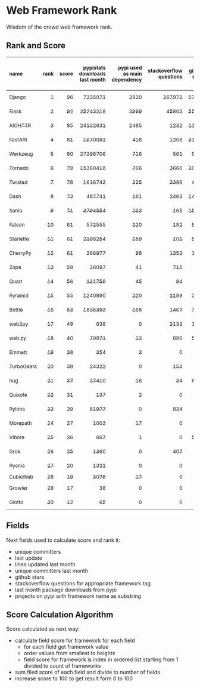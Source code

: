 # Web Framework Rank
Wisdom of the crowd web framework rank.

## Rank and Score
<sub>name</sub> | <sub>rank</sub> | <sub>score</sub> | <sub>pypistats downloads last month</sub> | <sub>pypi used as main dependency</sub> | <sub>stackoverflow questions</sub> | <sub>github stars</sub> | <sub>repo unique committers</sub> | <sub>repo changed lines last month</sub> | <sub>repo unique committers last month</sub> | <sub>repo last commit</sub>
:--- | ---: | ---: | ---: | ---: | ---: | ---: | ---: | ---: | ---: | ---:
[<sub>Django</sub>](https://github.com/django/django "python") | [<sub>1</sub>](## "▲ new") | [<sub>96</sub>](## "▲ +96") | [<sub>7335071</sub>](## "▲ #5 in pypistats downloads last month +100%") | [<sub>3830</sub>](## "▲ #1 in pypi used as main dependency +100%") | [<sub>267972</sub>](## "▲ #1 in stackoverflow questions +100%") | [<sub>57842</sub>](## "▲ #1 in github stars +100%") | [<sub>2511</sub>](## "▲ #1 in repo unique committers +100%") | [<sub>3989</sub>](## "▲ #3 in repo changed lines last month +100%") | [<sub>42</sub>](## "▲ #1 in repo unique committers last month +100%") | [<sub>2021-06-07</sub>](## "▲ #1 in repo last commit")
[<sub>Flask</sub>](https://github.com/pallets/flask "python") | [<sub>2</sub>](## "▲ new") | [<sub>92</sub>](## "▲ +92") | [<sub>25243218</sub>](## "▲ #2 in pypistats downloads last month +100%") | [<sub>2999</sub>](## "▲ #2 in pypi used as main dependency +100%") | [<sub>45802</sub>](## "▲ #2 in stackoverflow questions +100%") | [<sub>55653</sub>](## "▲ #2 in github stars +100%") | [<sub>739</sub>](## "▲ #2 in repo unique committers +100%") | [<sub>3426</sub>](## "▲ #4 in repo changed lines last month +100%") | [<sub>16</sub>](## "▲ #2 in repo unique committers last month +100%") | [<sub>2021-06-02</sub>](## "▲ #7 in repo last commit")
[<sub>AIOHTTP</sub>](https://github.com/aio-libs/aiohttp "python") | [<sub>3</sub>](## "▲ new") | [<sub>85</sub>](## "▲ +85") | [<sub>24132631</sub>](## "▲ #3 in pypistats downloads last month +100%") | [<sub>2485</sub>](## "▲ #3 in pypi used as main dependency +100%") | [<sub>1232</sub>](## "▲ #10 in stackoverflow questions +100%") | [<sub>11267</sub>](## "▲ #7 in github stars +100%") | [<sub>608</sub>](## "▲ #3 in repo unique committers +100%") | [<sub>429</sub>](## "▲ #10 in repo changed lines last month +100%") | [<sub>6</sub>](## "▲ #4 in repo unique committers last month +100%") | [<sub>2021-06-07</sub>](## "▲ #1 in repo last commit")
[<sub>FastAPI</sub>](https://github.com/tiangolo/fastapi "python") | [<sub>4</sub>](## "▲ new") | [<sub>81</sub>](## "▲ +81") | [<sub>1970091</sub>](## "▲ #8 in pypistats downloads last month +100%") | [<sub>418</sub>](## "▲ #6 in pypi used as main dependency +100%") | [<sub>1208</sub>](## "▲ #11 in stackoverflow questions +100%") | [<sub>31862</sub>](## "▲ #3 in github stars +100%") | [<sub>231</sub>](## "▲ #10 in repo unique committers +100%") | [<sub>3426</sub>](## "▲ #4 in repo changed lines last month +100%") | [<sub>5</sub>](## "▲ #6 in repo unique committers last month +100%") | [<sub>2021-06-07</sub>](## "▲ #1 in repo last commit")
[<sub>Werkzeug</sub>](https://github.com/pallets/werkzeug "python") | [<sub>5</sub>](## "▲ new") | [<sub>80</sub>](## "▲ +80") | [<sub>27298706</sub>](## "▲ #1 in pypistats downloads last month +100%") | [<sub>716</sub>](## "▲ #5 in pypi used as main dependency +100%") | [<sub>561</sub>](## "▲ #15 in stackoverflow questions +100%") | [<sub>5740</sub>](## "▲ #11 in github stars +100%") | [<sub>428</sub>](## "▲ #4 in repo unique committers +100%") | [<sub>3086</sub>](## "▲ #6 in repo changed lines last month +100%") | [<sub>7</sub>](## "▲ #3 in repo unique committers last month +100%") | [<sub>2021-06-01</sub>](## "▲ #7 in repo last commit")
[<sub>Tornado</sub>](https://github.com/tornadoweb/tornado "python") | [<sub>6</sub>](## "▲ new") | [<sub>79</sub>](## "▲ +79") | [<sub>15360418</sub>](## "▲ #4 in pypistats downloads last month +100%") | [<sub>766</sub>](## "▲ #4 in pypi used as main dependency +100%") | [<sub>3660</sub>](## "▲ #3 in stackoverflow questions +100%") | [<sub>20025</sub>](## "▲ #4 in github stars +100%") | [<sub>426</sub>](## "▲ #5 in repo unique committers +100%") | [<sub>124</sub>](## "▲ #12 in repo changed lines last month +100%") | [<sub>3</sub>](## "▲ #10 in repo unique committers last month +100%") | [<sub>2021-05-30</sub>](## "▲ #15 in repo last commit")
[<sub>Twisted</sub>](https://github.com/twisted/twisted "python") | [<sub>7</sub>](## "▲ new") | [<sub>78</sub>](## "▲ +78") | [<sub>1616743</sub>](## "▲ #10 in pypistats downloads last month +100%") | [<sub>335</sub>](## "▲ #7 in pypi used as main dependency +100%") | [<sub>3386</sub>](## "▲ #4 in stackoverflow questions +100%") | [<sub>4271</sub>](## "▲ #15 in github stars +100%") | [<sub>262</sub>](## "▲ #9 in repo unique committers +100%") | [<sub>11194</sub>](## "▲ #2 in repo changed lines last month +100%") | [<sub>6</sub>](## "▲ #4 in repo unique committers last month +100%") | [<sub>2021-06-01</sub>](## "▲ #7 in repo last commit")
[<sub>Dash</sub>](https://github.com/plotly/dash "python") | [<sub>8</sub>](## "▲ new") | [<sub>73</sub>](## "▲ +73") | [<sub>487741</sub>](## "▲ #13 in pypistats downloads last month +100%") | [<sub>161</sub>](## "▲ #12 in pypi used as main dependency +100%") | [<sub>2463</sub>](## "▲ #5 in stackoverflow questions +100%") | [<sub>14645</sub>](## "▲ #6 in github stars +100%") | [<sub>93</sub>](## "▲ #17 in repo unique committers +100%") | [<sub>52306</sub>](## "▲ #1 in repo changed lines last month +100%") | [<sub>4</sub>](## "▲ #8 in repo unique committers last month +100%") | [<sub>2021-06-03</sub>](## "▲ #7 in repo last commit")
[<sub>Sanic</sub>](https://github.com/sanic-org/sanic "python") | [<sub>9</sub>](## "▲ new") | [<sub>71</sub>](## "▲ +71") | [<sub>3794554</sub>](## "▲ #6 in pypistats downloads last month +100%") | [<sub>233</sub>](## "▲ #8 in pypi used as main dependency +100%") | [<sub>165</sub>](## "▲ #18 in stackoverflow questions +100%") | [<sub>15030</sub>](## "▲ #5 in github stars +100%") | [<sub>321</sub>](## "▲ #7 in repo unique committers +100%") | [<sub>1083</sub>](## "▲ #8 in repo changed lines last month +100%") | [<sub>2</sub>](## "▲ #13 in repo unique committers last month +100%") | [<sub>2021-06-04</sub>](## "▲ #7 in repo last commit")
[<sub>Falcon</sub>](https://github.com/falconry/falcon "python") | [<sub>10</sub>](## "▲ new") | [<sub>61</sub>](## "▲ +61") | [<sub>572555</sub>](## "▲ #12 in pypistats downloads last month +100%") | [<sub>120</sub>](## "▲ #13 in pypi used as main dependency +100%") | [<sub>182</sub>](## "▲ #17 in stackoverflow questions +100%") | [<sub>8422</sub>](## "▲ #8 in github stars +100%") | [<sub>178</sub>](## "▲ #12 in repo unique committers +100%") | [<sub>356</sub>](## "▲ #11 in repo changed lines last month +100%") | [<sub>3</sub>](## "▲ #10 in repo unique committers last month +100%") | [<sub>2021-05-26</sub>](## "▲ #15 in repo last commit")
[<sub>Starlette</sub>](https://github.com/encode/starlette "python") | [<sub>11</sub>](## "▲ new") | [<sub>61</sub>](## "▲ +61") | [<sub>2198254</sub>](## "▲ #7 in pypistats downloads last month +100%") | [<sub>189</sub>](## "▲ #10 in pypi used as main dependency +100%") | [<sub>101</sub>](## "▲ #20 in stackoverflow questions +100%") | [<sub>5613</sub>](## "▲ #13 in github stars +100%") | [<sub>160</sub>](## "▲ #14 in repo unique committers +100%") | [<sub>99</sub>](## "▲ #13 in repo changed lines last month +100%") | [<sub>4</sub>](## "▲ #8 in repo unique committers last month +100%") | [<sub>2021-05-27</sub>](## "▲ #15 in repo last commit")
[<sub>CherryPy</sub>](https://github.com/cherrypy/cherrypy "python") | [<sub>12</sub>](## "▲ new") | [<sub>61</sub>](## "▲ +61") | [<sub>366977</sub>](## "▲ #14 in pypistats downloads last month +100%") | [<sub>98</sub>](## "▲ #14 in pypi used as main dependency +100%") | [<sub>1352</sub>](## "▲ #9 in stackoverflow questions +100%") | [<sub>1403</sub>](## "▲ #18 in github stars +100%") | [<sub>140</sub>](## "▲ #15 in repo unique committers +100%") | [<sub>36</sub>](## "▲ #15 in repo changed lines last month +100%") | [<sub>2</sub>](## "▲ #13 in repo unique committers last month +100%") | [<sub>2021-06-07</sub>](## "▲ #1 in repo last commit")
[<sub>Zope</sub>](https://github.com/zopefoundation/Zope "python") | [<sub>13</sub>](## "▲ new") | [<sub>58</sub>](## "▲ +58") | [<sub>26097</sub>](## "▲ #19 in pypistats downloads last month +100%") | [<sub>41</sub>](## "▲ #16 in pypi used as main dependency +100%") | [<sub>715</sub>](## "▲ #14 in stackoverflow questions +100%") | [<sub>263</sub>](## "▲ #24 in github stars +100%") | [<sub>171</sub>](## "▲ #13 in repo unique committers +100%") | [<sub>1662</sub>](## "▲ #7 in repo changed lines last month +100%") | [<sub>5</sub>](## "▲ #6 in repo unique committers last month +100%") | [<sub>2021-06-04</sub>](## "▲ #7 in repo last commit")
[<sub>Quart</sub>](https://gitlab.com/pgjones/quart "python") | [<sub>14</sub>](## "▲ new") | [<sub>56</sub>](## "▲ +56") | [<sub>131759</sub>](## "▲ #15 in pypistats downloads last month +100%") | [<sub>45</sub>](## "▲ #15 in pypi used as main dependency +100%") | [<sub>94</sub>](## "▲ #21 in stackoverflow questions +100%") | [<sub>906</sub>](## "▲ #19 in github stars +100%") | [<sub>58</sub>](## "▲ #19 in repo unique committers +100%") | [<sub>616</sub>](## "▲ #9 in repo changed lines last month +100%") | [<sub>3</sub>](## "▲ #10 in repo unique committers last month +100%") | [<sub>2021-06-07</sub>](## "▲ #1 in repo last commit")
[<sub>Pyramid</sub>](https://github.com/Pylons/pyramid "python") | [<sub>15</sub>](## "▲ new") | [<sub>55</sub>](## "▲ +55") | [<sub>1240890</sub>](## "▲ #11 in pypistats downloads last month +100%") | [<sub>220</sub>](## "▲ #9 in pypi used as main dependency +100%") | [<sub>2189</sub>](## "▲ #6 in stackoverflow questions +100%") | [<sub>3561</sub>](## "▲ #16 in github stars +100%") | [<sub>354</sub>](## "▲ #6 in repo unique committers +100%") | [<sub>0</sub>](## "▲ #19 in repo changed lines last month +100%") | [<sub>0</sub>](## "▲ #19 in repo unique committers last month +100%") | [<sub>2021-03-15</sub>](## "▲ #20 in repo last commit")
[<sub>Bottle</sub>](https://github.com/bottlepy/bottle "python") | [<sub>16</sub>](## "▲ new") | [<sub>53</sub>](## "▲ +53") | [<sub>1835393</sub>](## "▲ #9 in pypistats downloads last month +100%") | [<sub>168</sub>](## "▲ #11 in pypi used as main dependency +100%") | [<sub>1467</sub>](## "▲ #8 in stackoverflow questions +100%") | [<sub>7271</sub>](## "▲ #9 in github stars +100%") | [<sub>220</sub>](## "▲ #11 in repo unique committers +100%") | [<sub>0</sub>](## "▲ #19 in repo changed lines last month +100%") | [<sub>0</sub>](## "▲ #19 in repo unique committers last month +100%") | [<sub>2021-01-01</sub>](## "▲ #23 in repo last commit")
[<sub>web2py</sub>](https://github.com/web2py/web2py "python") | [<sub>17</sub>](## "▲ new") | [<sub>49</sub>](## "▲ +49") | [<sub>638</sub>](## "▲ #26 in pypistats downloads last month +100%") | [<sub>0</sub>](## "▲ #24 in pypi used as main dependency +100%") | [<sub>2132</sub>](## "▲ #7 in stackoverflow questions +100%") | [<sub>1948</sub>](## "▲ #17 in github stars +100%") | [<sub>263</sub>](## "▲ #8 in repo unique committers +100%") | [<sub>6</sub>](## "▲ #18 in repo changed lines last month +100%") | [<sub>1</sub>](## "▲ #16 in repo unique committers last month +100%") | [<sub>2021-06-06</sub>](## "▲ #7 in repo last commit")
[<sub>web.py</sub>](https://github.com/webpy/webpy "python") | [<sub>18</sub>](## "▲ new") | [<sub>40</sub>](## "▲ +40") | [<sub>70871</sub>](## "▲ #17 in pypistats downloads last month +100%") | [<sub>12</sub>](## "▲ #20 in pypi used as main dependency +100%") | [<sub>886</sub>](## "▲ #12 in stackoverflow questions +100%") | [<sub>5570</sub>](## "▲ #14 in github stars +100%") | [<sub>88</sub>](## "▲ #18 in repo unique committers +100%") | [<sub>0</sub>](## "▲ #19 in repo changed lines last month +100%") | [<sub>0</sub>](## "▲ #19 in repo unique committers last month +100%") | [<sub>2021-03-03</sub>](## "▲ #21 in repo last commit")
[<sub>Emmett</sub>](https://github.com/emmett-framework/emmett "python") | [<sub>19</sub>](## "▲ new") | [<sub>38</sub>](## "▲ +38") | [<sub>354</sub>](## "▲ #27 in pypistats downloads last month +100%") | [<sub>3</sub>](## "▲ #21 in pypi used as main dependency +100%") | [<sub>0</sub>](## "▲ #23 in stackoverflow questions +100%") | [<sub>659</sub>](## "▲ #22 in github stars +100%") | [<sub>21</sub>](## "▲ #25 in repo unique committers +100%") | [<sub>58</sub>](## "▲ #14 in repo changed lines last month +100%") | [<sub>1</sub>](## "▲ #16 in repo unique committers last month +100%") | [<sub>2021-06-07</sub>](## "▲ #1 in repo last commit")
[<sub>TurboGears</sub>](https://github.com/TurboGears/tg2 "python") | [<sub>20</sub>](## "▲ new") | [<sub>38</sub>](## "▲ +38") | [<sub>24322</sub>](## "▲ #20 in pypistats downloads last month +100%") | [<sub>0</sub>](## "▲ #24 in pypi used as main dependency +100%") | [<sub>153</sub>](## "▲ #19 in stackoverflow questions +100%") | [<sub>762</sub>](## "▲ #20 in github stars +100%") | [<sub>35</sub>](## "▲ #22 in repo unique committers +100%") | [<sub>23</sub>](## "▲ #16 in repo changed lines last month +100%") | [<sub>1</sub>](## "▲ #16 in repo unique committers last month +100%") | [<sub>2021-05-26</sub>](## "▲ #15 in repo last commit")
[<sub>hug</sub>](https://github.com/hugapi/hug "python") | [<sub>21</sub>](## "▲ new") | [<sub>37</sub>](## "▲ +37") | [<sub>27410</sub>](## "▲ #18 in pypistats downloads last month +100%") | [<sub>16</sub>](## "▲ #19 in pypi used as main dependency +100%") | [<sub>34</sub>](## "▲ #22 in stackoverflow questions +100%") | [<sub>6506</sub>](## "▲ #10 in github stars +100%") | [<sub>123</sub>](## "▲ #16 in repo unique committers +100%") | [<sub>0</sub>](## "▲ #19 in repo changed lines last month +100%") | [<sub>0</sub>](## "▲ #19 in repo unique committers last month +100%") | [<sub>2020-08-10</sub>](## "▲ #25 in repo last commit")
[<sub>Quixote</sub>](https://github.com/nascheme/quixote "python") | [<sub>22</sub>](## "▲ new") | [<sub>31</sub>](## "▲ +31") | [<sub>137</sub>](## "▲ #28 in pypistats downloads last month +100%") | [<sub>2</sub>](## "▲ #22 in pypi used as main dependency +100%") | [<sub>0</sub>](## "▲ #23 in stackoverflow questions +100%") | [<sub>70</sub>](## "▲ #27 in github stars +100%") | [<sub>6</sub>](## "▲ #27 in repo unique committers +100%") | [<sub>14</sub>](## "▲ #17 in repo changed lines last month +100%") | [<sub>2</sub>](## "▲ #13 in repo unique committers last month +100%") | [<sub>2021-06-01</sub>](## "▲ #7 in repo last commit")
[<sub>Pylons</sub>](https://github.com/Pylons/pylons "python") | [<sub>23</sub>](## "▲ new") | [<sub>29</sub>](## "▲ +29") | [<sub>81977</sub>](## "▲ #16 in pypistats downloads last month +100%") | [<sub>0</sub>](## "▲ #24 in pypi used as main dependency +100%") | [<sub>834</sub>](## "▲ #13 in stackoverflow questions +100%") | [<sub>211</sub>](## "▲ #25 in github stars +100%") | [<sub>36</sub>](## "▲ #21 in repo unique committers +100%") | [<sub>0</sub>](## "▲ #19 in repo changed lines last month +100%") | [<sub>0</sub>](## "▲ #19 in repo unique committers last month +100%") | [<sub>2018-01-12</sub>](## "▲ #28 in repo last commit")
[<sub>Morepath</sub>](https://github.com/morepath/morepath "python") | [<sub>24</sub>](## "▲ new") | [<sub>27</sub>](## "▲ +27") | [<sub>1003</sub>](## "▲ #24 in pypistats downloads last month +100%") | [<sub>17</sub>](## "▲ #17 in pypi used as main dependency +100%") | [<sub>0</sub>](## "▲ #23 in stackoverflow questions +100%") | [<sub>387</sub>](## "▲ #23 in github stars +100%") | [<sub>27</sub>](## "▲ #23 in repo unique committers +100%") | [<sub>0</sub>](## "▲ #19 in repo changed lines last month +100%") | [<sub>0</sub>](## "▲ #19 in repo unique committers last month +100%") | [<sub>2021-04-18</sub>](## "▲ #19 in repo last commit")
[<sub>Vibora</sub>](https://github.com/vibora-io/vibora "python") | [<sub>25</sub>](## "▲ new") | [<sub>26</sub>](## "▲ +26") | [<sub>667</sub>](## "▲ #25 in pypistats downloads last month +100%") | [<sub>1</sub>](## "▲ #23 in pypi used as main dependency +100%") | [<sub>0</sub>](## "▲ #23 in stackoverflow questions +100%") | [<sub>5719</sub>](## "▲ #12 in github stars +100%") | [<sub>27</sub>](## "▲ #23 in repo unique committers +100%") | [<sub>0</sub>](## "▲ #19 in repo changed lines last month +100%") | [<sub>0</sub>](## "▲ #19 in repo unique committers last month +100%") | [<sub>2019-02-11</sub>](## "▲ #27 in repo last commit")
[<sub>Grok</sub>](https://github.com/zopefoundation/grok "python") | [<sub>26</sub>](## "▲ new") | [<sub>25</sub>](## "▲ +25") | [<sub>1360</sub>](## "▲ #22 in pypistats downloads last month +100%") | [<sub>0</sub>](## "▲ #24 in pypi used as main dependency +100%") | [<sub>407</sub>](## "▲ #16 in stackoverflow questions +100%") | [<sub>18</sub>](## "▲ #29 in github stars +100%") | [<sub>40</sub>](## "▲ #20 in repo unique committers +100%") | [<sub>0</sub>](## "▲ #19 in repo changed lines last month +100%") | [<sub>0</sub>](## "▲ #19 in repo unique committers last month +100%") | [<sub>2020-09-02</sub>](## "▲ #24 in repo last commit")
[<sub>Pycnic</sub>](https://github.com/nullism/pycnic "python") | [<sub>27</sub>](## "▲ new") | [<sub>20</sub>](## "▲ +20") | [<sub>1321</sub>](## "▲ #23 in pypistats downloads last month +100%") | [<sub>0</sub>](## "▲ #24 in pypi used as main dependency +100%") | [<sub>0</sub>](## "▲ #23 in stackoverflow questions +100%") | [<sub>156</sub>](## "▲ #26 in github stars +100%") | [<sub>10</sub>](## "▲ #26 in repo unique committers +100%") | [<sub>0</sub>](## "▲ #19 in repo changed lines last month +100%") | [<sub>0</sub>](## "▲ #19 in repo unique committers last month +100%") | [<sub>2021-02-16</sub>](## "▲ #22 in repo last commit")
[<sub>CubicWeb</sub>](https://forge.extranet.logilab.fr/cubicweb/cubicweb "python") | [<sub>28</sub>](## "▲ new") | [<sub>19</sub>](## "▲ +19") | [<sub>3075</sub>](## "▲ #21 in pypistats downloads last month +100%") | [<sub>17</sub>](## "▲ #17 in pypi used as main dependency +100%") | [<sub>0</sub>](## "▲ #23 in stackoverflow questions +100%") | [<sub>0</sub>](## "▲ #30 in github stars +100%") | [<sub>0</sub>](## "▲ #30 in repo unique committers +100%") | [<sub>0</sub>](## "▲ #19 in repo changed lines last month +100%") | [<sub>0</sub>](## "▲ #19 in repo unique committers last month +100%") | [<sub></sub>](## "▲ #29 in repo last commit")
[<sub>Growler</sub>](https://github.com/pyGrowler/Growler "python") | [<sub>29</sub>](## "▲ new") | [<sub>17</sub>](## "▲ +17") | [<sub>38</sub>](## "▲ #30 in pypistats downloads last month +100%") | [<sub>0</sub>](## "▲ #24 in pypi used as main dependency +100%") | [<sub>0</sub>](## "▲ #23 in stackoverflow questions +100%") | [<sub>684</sub>](## "▲ #21 in github stars +100%") | [<sub>6</sub>](## "▲ #27 in repo unique committers +100%") | [<sub>0</sub>](## "▲ #19 in repo changed lines last month +100%") | [<sub>0</sub>](## "▲ #19 in repo unique committers last month +100%") | [<sub>2020-03-08</sub>](## "▲ #26 in repo last commit")
[<sub>Giotto</sub>](https://github.com/priestc/giotto "python") | [<sub>30</sub>](## "▲ new") | [<sub>12</sub>](## "▲ +12") | [<sub>65</sub>](## "▲ #29 in pypistats downloads last month +100%") | [<sub>0</sub>](## "▲ #24 in pypi used as main dependency +100%") | [<sub>0</sub>](## "▲ #23 in stackoverflow questions +100%") | [<sub>54</sub>](## "▲ #28 in github stars +100%") | [<sub>3</sub>](## "▲ #29 in repo unique committers +100%") | [<sub>0</sub>](## "▲ #19 in repo changed lines last month +100%") | [<sub>0</sub>](## "▲ #19 in repo unique committers last month +100%") | [<sub>2013-10-07</sub>](## "▲ #29 in repo last commit")

## Fields
Next fields used to calculate score and rank it:
- unique committers
- last update
- lines updated last month
- unique committers last month
- github stars
- stackoverflow questions for appropriate framework tag
- last month package downloads from pypi
- projects on pypi with framework name as substring

## Score Calculation Algorithm
Score calculated as next way:
- calculate field score for framework for each field
  - for each field get framework value
  - order values from smallest to heights
  - field score for framework is index in ordered list starting from 1 divided to count of frameworks
- sum filed score of each field and divide to number of fields
- increase score to 100 to get result form 0 to 100
